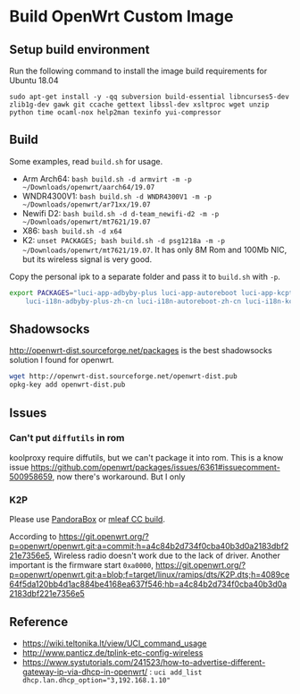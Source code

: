 # Build OpenWrt Custom Image

## Setup build environment

Run the following command to install the image build requirements for Ubuntu 18.04

`sudo apt-get install -y -qq subversion build-essential libncurses5-dev zlib1g-dev gawk git ccache gettext libssl-dev xsltproc wget unzip python time ocaml-nox help2man texinfo yui-compressor`

## Build

Some examples, read `build.sh` for usage.

- Arm Arch64: `bash build.sh -d armvirt -m -p ~/Downloads/openwrt/aarch64/19.07`
- WNDR4300V1: `bash build.sh -d WNDR4300V1 -m -p ~/Downloads/openwrt/ar71xx/19.07`
- Newifi D2: `bash build.sh -d d-team_newifi-d2 -m -p ~/Downloads/openwrt/mt7621/19.07`
- X86: `bash build.sh -d x64`
- K2: `unset PACKAGES; bash build.sh -d psg1218a -m -p ~/Downloads/openwrt/mt7621/19.07`. It has only 8M Rom and 100Mb NIC, but its wireless signal is very good.

Copy the personal ipk to a separate folder and pass it to `build.sh` with `-p`.

```bash
export PACKAGES="luci-app-adbyby-plus luci-app-autoreboot luci-app-kcptun luci-app-passwall luci-app-smartdns luci-app-ssr-plus luci-app-vlmcsd \
    luci-i18n-adbyby-plus-zh-cn luci-i18n-autoreboot-zh-cn luci-i18n-kcptun-zh-cn luci-i18n-smartdns-zh-cn luci-i18n-vlmcsd-zh-cn"
```

## Shadowsocks

<http://openwrt-dist.sourceforge.net/packages> is the best shadowsocks solution I found for openwrt.

```bash
wget http://openwrt-dist.sourceforge.net/openwrt-dist.pub
opkg-key add openwrt-dist.pub
```

## Issues

### Can't put `diffutils` in rom

koolproxy require diffutils, but we can't package it into rom. This is a know issue <https://github.com/openwrt/packages/issues/6361#issuecomment-500958659>, now there's workaround. But I only

### K2P

Please use [PandoraBox](https://downloads.pangubox.com/pandorabox/19.01/targets/ralink/mt7621/PandoraBox-ralink-mt7621-k2p-2019-01-01-git-3e8866933-squashfs-sysupgrade.bin) or [mleaf CC build](http://www.mleaf.org/downloads/K2P-Chaos_Calmer/v1.7.2/cc-k2p-v1.7.2-16m.bin).

According to <https://git.openwrt.org/?p=openwrt/openwrt.git;a=commit;h=a4c84b2d734f0cba40b3d0a2183dbf221e7356e5>, Wireless radio doesn't work due to the lack of driver.
Another important is the firmware start `0xa0000`, <https://git.openwrt.org/?p=openwrt/openwrt.git;a=blob;f=target/linux/ramips/dts/K2P.dts;h=4089ce64f5da120bb4d1ac884be4168ea637f546;hb=a4c84b2d734f0cba40b3d0a2183dbf221e7356e5>

## Reference

- <https://wiki.teltonika.lt/view/UCI_command_usage>
- <http://www.panticz.de/tplink-etc-config-wireless>
- <https://www.systutorials.com/241523/how-to-advertise-different-gateway-ip-via-dhcp-in-openwrt/> : `uci add_list dhcp.lan.dhcp_option="3,192.168.1.10"`
